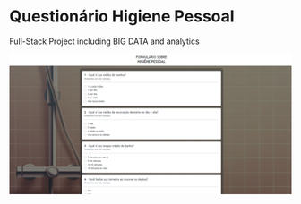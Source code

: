 # Questionário Higiene Pessoal
Full-Stack Project including BIG DATA and analytics

![image](image.png)
